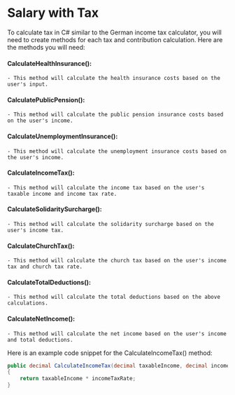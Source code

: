 ﻿# Salary with Tax

To calculate tax in C# similar to the German income tax calculator, you will need to create methods for each tax and contribution calculation. Here are the methods you will need:

#### CalculateHealthInsurance():
    - This method will calculate the health insurance costs based on the user's input.
#### CalculatePublicPension():
    - This method will calculate the public pension insurance costs based on the user's income.
#### CalculateUnemploymentInsurance():
    - This method will calculate the unemployment insurance costs based on the user's income.
#### CalculateIncomeTax():
    - This method will calculate the income tax based on the user's taxable income and income tax rate.
#### CalculateSolidaritySurcharge():
    - This method will calculate the solidarity surcharge based on the user's income tax.
#### CalculateChurchTax():
    - This method will calculate the church tax based on the user's income tax and church tax rate.
#### CalculateTotalDeductions():
    - This method will calculate the total deductions based on the above calculations.
#### CalculateNetIncome():
    - This method will calculate the net income based on the user's income and total deductions.

Here is an example code snippet for the CalculateIncomeTax() method:

````csharp
public decimal CalculateIncomeTax(decimal taxableIncome, decimal incomeTaxRate)
{
    return taxableIncome * incomeTaxRate;
}
````